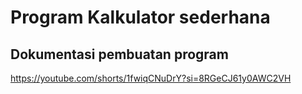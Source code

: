 # Program Kalkulator sederhana
## Dokumentasi pembuatan program
https://youtube.com/shorts/1fwiqCNuDrY?si=8RGeCJ61y0AWC2VH
